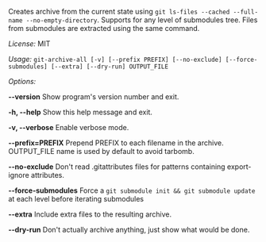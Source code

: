 Creates archive from the current state using `git ls-files --cached --full-name --no-empty-directory`. Supports for any level of submodules tree. Files from submodules are extracted using the same command.

*License:* MIT

*Usage:* `git-archive-all [-v] [--prefix PREFIX] [--no-exclude] [--force-submodules] [--extra] [--dry-run] OUTPUT_FILE`

*Options:*

  **--version**             Show program's version number and exit.
  
  **-h, --help**            Show this help message and exit.
  
  **-v, --verbose**         Enable verbose mode.
  
  **--prefix=PREFIX**       Prepend PREFIX to each filename in the archive. OUTPUT_FILE name is used by default to avoid tarbomb.
  
  **--no-exclude**          Don't read .gitattributes files for patterns containing export-ignore attributes.

  **--force-submodules**    Force a `git submodule init && git submodule update` at each level before iterating submodules
  
  **--extra**               Include extra files to the resulting archive.

  **--dry-run**             Don't actually archive anything, just show what would be done.
